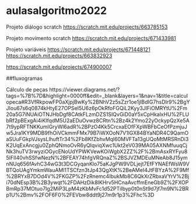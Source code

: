 # aulasalgoritmo2022
Projeto diálogo scratch
https://scratch.mit.edu/projects/663785153

Projeto movimento scratch
https://scratch.mit.edu/projects/671433981

Projeto variáveis
https://scratch.mit.edu/projects/671448121
https://scratch.mit.edu/projects/663832923

https://scratch.mit.edu/projects/674900007

<p> ##fluxogramas </p>
<p>Cálculo de peças
  https://viewer.diagrams.net/?tags=%7B%7D&highlight=0000ff&edit=_blank&layers=1&nav=1&title=calculopeca#R3VfRkpowFP0aXjpjBwKy%2BNhV2z5sZzr1oe1jIBdIG7hsDIr9%2BgYJIou67s6q0874kHtyE27OPSeI5U6z6pOkRfoFGQiL2Kyy3JlFiOMRYtU%2Fm20a5G7iNUAiOTNJHbDgf8CAtkFLzmDZS1SIQvGiD0aY5xCpHkalxHU%2FLUbRf2pBExgAi4iKIfqdM5U2aEDuOvwz8CRtn%2Bz4k2Ymo22yOckypQzXe5A7t9ypRFTNKKumIGryWl6adR%2BPzO4Kk5CrcxaEOfFXpWBFbCeOfPzmjuJw5Jra1KY9MDB9fhOiVCkmmFMx79B7iWXOoN7V1lGX84BYaNDR4C9QamOaSUuFGkpVJsysLlhuftTr34%2Fb8KfZbhvMql60MVFTa13gUQoMtMRSRnDi3K2UqExAncgju0ZphQNmoOvR6yQIqviqXwc1Ukt2eV039MA05AXNMfuuqCjNk3huTV3rwyziOGycENoUdYPWKVewKOiWgbX2ZZ%2F%2BmAsxRYFyu85lFII40vhSSfwNezN%2BFEAY74hfgVRQnaZ%2BSJVZMDEuMNeAb8J15ymnNUq656fAvhC34wG3t3DCGyqanKlo75aKJgPW9VDLjejt7EfFYNAEfWsW9VBTQoUAgYmkmWauAMl1TSCfzn3tJp43QgXtK%2BeAMeI4JtFBYzA%2F9Mf%2BRYxB7DOd4V%2FKGZP%2FzRnemc4IbukMb8C6QkXrZRbxaVYrV%2Bji70dNEsp3B%2B3ywqt%2FDAHzDik8IKHrv5HCnaAvcffmEneGb9Z%2FXOPBmRp37MOtuo7Ig2MiP3LpM4zKbMvFc1d52PTiIbyp0t0nSt9d7jf7m9N%2BRp1U%2Bmv%2FOF6F0%2FEVbw8ddt9j27m9r1p3%2Fhc%3D
